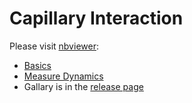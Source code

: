 # Capillary Interaction
Please visit [nbviewer](http://nbviewer.jupyter.org/github/peijunz/capillary/tree/master/):
+ [Basics](http://nbviewer.jupyter.org/github/peijunz/capillary/blob/master/README.ipynb)
+ [Measure Dynamics](http://nbviewer.jupyter.org/github/peijunz/capillary/blob/master/Measure.ipynb)
+ Gallary is in the [release page](https://github.com/peijunz/capillary/releases)
